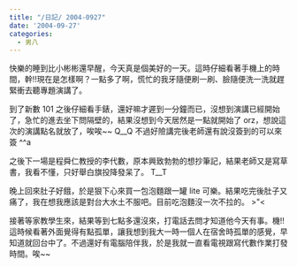 ```yaml
---
title: "/日記/ 2004-0927"
date: '2004-09-27'
categories:
  - 男八
---
```


快樂的睡到比小彬彬還早醒，今天真是個美好的一天。這時仔細看著手機上的時間，幹!!現在是怎樣啊？一點多了啊，慌忙的我牙隨便刷一刷、臉隨便洗一洗就趕緊衝去聽專題演講了。

到了新數 101 之後仔細看手錶，還好嘛才遲到一分鐘而已，沒想到演講已經開始了，急忙的進去坐下問隔壁的，結果沒想到今天居然是一點就開始了 orz，想說這次的演講點名就放了，唉唉~~ Q__Q 不過好險講完後老師還有說沒簽到的可以來簽 ^^a

之後下一場是程舜仁教授的李代數，原本興致勃勃的想抄筆記，結果老師又是寫草書，我看不懂，只好舉白旗投降發呆了。 T__T

晚上回來肚子好餓，於是狠下心來買一包泡麵跟一罐 lite 可樂。結果吃完後肚子又痛了，我在想我應該是對台大水土不服吧。目前吃泡麵沒一次不拉的。 >"<

接著等家教學生來，結果等到七點多還沒來，打電話去問才知道他今天有事。機!!這時候看著外面覺得有點孤單，讓我想到我大一時一個人在宿舍時孤單的感覺，早知道就回台中了。不過還好有電腦陪伴我，於是我就一直看電視跟寫代數作業打發時間。唉~~
